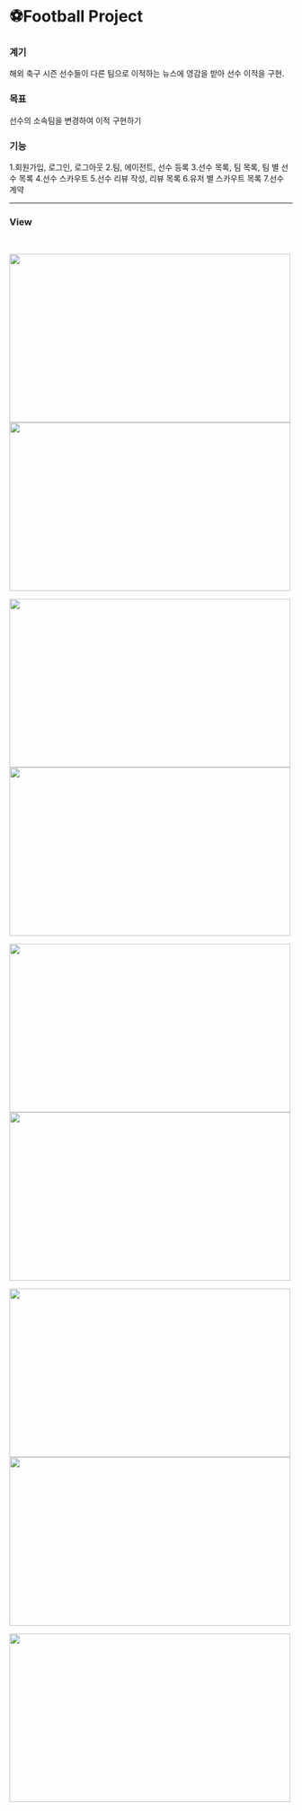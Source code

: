# ⚽Football Project
<h3>계기</h3>
해외 축구 시즌 선수들이 다른 팀으로 이적하는 뉴스에 영감을 받아 선수 이적을 구현.
<h3>목표</h3>
선수의 소속팀을 변경하여 이적 구현하기
<h3>기능</h3>
1.회원가입, 로그인, 로그아웃
2.팀, 에이전트, 선수 등록
3.선수 목록, 팀 목록, 팀 별 선수 목록
4.선수 스카우트
5.선수 리뷰 작성, 리뷰 목록
6.유저 별 스카우트 목록
7.선수 계약<hr/>

<h3>View</h3><br/>

<img src="https://user-images.githubusercontent.com/85853166/158923512-1e1f358a-1546-4fff-a496-c36a6dad3038.png" width="500" height="300"><img src="https://user-images.githubusercontent.com/85853166/158923516-b559eeb0-fb5d-42bd-8b54-9305015d761f.png"  width="500" height="300">

<img src="https://user-images.githubusercontent.com/85853166/158923519-15fabf18-36f3-4705-a3fa-575d3c8cf308.png"  width="500" height="300"><img src="https://user-images.githubusercontent.com/85853166/158923522-893d3bb8-b32d-4f78-8657-50112ae7d17a.png"  width="500" height="300">

<img src="https://user-images.githubusercontent.com/85853166/158923525-88b52e3b-40f7-410b-abae-31632abe4699.png" width="500" height="300"><img src="https://user-images.githubusercontent.com/85853166/158923526-b039aa5f-4906-4550-bb62-249ff82d9734.png"  width="500" height="300">

<img src="https://user-images.githubusercontent.com/85853166/158923527-cf3eae17-d8a0-4d45-84f7-0961708ccb82.png"  width="500" height="300"><img src="https://user-images.githubusercontent.com/85853166/158923530-67e9c354-9726-41d9-bb94-2e4787bedd3f.png"  width="500" height="300">

<img src="https://user-images.githubusercontent.com/85853166/158923531-3bd47f98-7fa1-472e-a5ba-f92e2bfcfe77.png" width="500" height="300">
